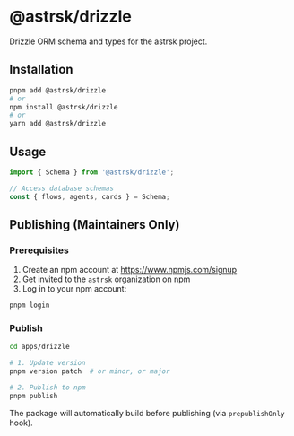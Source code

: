 # @astrsk/drizzle

Drizzle ORM schema and types for the astrsk project.

## Installation

```bash
pnpm add @astrsk/drizzle
# or
npm install @astrsk/drizzle
# or
yarn add @astrsk/drizzle
```

## Usage

```typescript
import { Schema } from '@astrsk/drizzle';

// Access database schemas
const { flows, agents, cards } = Schema;
```

## Publishing (Maintainers Only)

### Prerequisites

1. Create an npm account at https://www.npmjs.com/signup
2. Get invited to the `astrsk` organization on npm
3. Log in to your npm account:
```bash
pnpm login
```

### Publish

```bash
cd apps/drizzle

# 1. Update version
pnpm version patch  # or minor, or major

# 2. Publish to npm
pnpm publish
```

The package will automatically build before publishing (via `prepublishOnly` hook).

